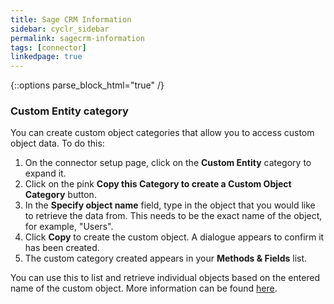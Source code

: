 ```yaml
---
title: Sage CRM Information
sidebar: cyclr_sidebar
permalink: sagecrm-information
tags: [connector]
linkedpage: true
---
```

{::options parse_block_html="true" /}
<section class="card">

### Custom Entity category

You can create custom object categories that allow you to access custom object data. To do this:

1. On the connector setup page, click on the **Custom Entity** category to expand it.
2. Click on the pink **Copy this Category to create a Custom Object Category** button.
3. In the **Specify object name** field, type in the object that you would like to retrieve the data from. This needs to be the exact name of the object, for example, "Users".
4. Click **Copy** to create the custom object. A dialogue appears to confirm it has been created.
5. The custom category created appears in your **Methods & Fields** list.

You can use this to list and retrieve individual objects based on the entered name of the custom object. More information can be found [here](https://docs.cyclr.com/enhanced-objects).

</section>
